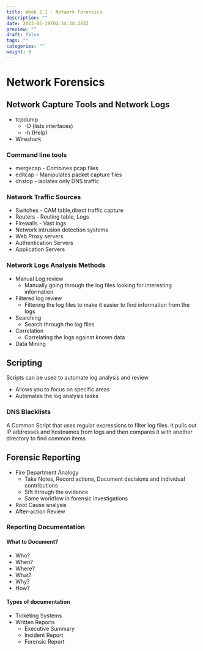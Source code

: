 ```yaml
---
title: Week 2.1 - Network Forensics
description: ""
date: 2023-05-19T02:54:38.262Z
preview: ""
draft: false
tags: ""
categories: ""
weight: 0
---
```

# Network Forensics
## Network Capture Tools and Network Logs
- tcpdump
	- -D (lists interfaces)
	- -h (Help)
- Wireshark

### Command line tools
- mergecap - Combines pcap files
- editcap - Manipulates packet capture files
- dnstop - isolates only DNS traffic

### Network Traffic Sources
- Switches - CAM table,direct traffic capture
- Routers - Routing table, Logs
- Firewalls - Vast logs
- Network intrusion detection systems
- Web Proxy servers
- Authentication Servers
- Application Servers

### Network Logs Analysis Methods
- Manual Log review 
	- Manually going through the log files looking for interesting information
- Filtered log review
	- Filtering the log files to make it easier to find information from the logs
- Searching
	- Search through the log files
- Correlation
	- Correlating the logs against known data
- Data Mining

## Scripting
Scripts can be used to automate log analysis and review
- Allows you to focus on specific areas
- Automates the log analysis tasks

### DNS Blacklists
A Common Script that uses regular expressions to filter log files.
it pulls out IP addresses and hostnames from logs and then compares it with another directory to find common items.

## Forensic Reporting
- Fire Department Analogy
	- Take Notes, Record actions, Document decisions and individual contributions
	- Sift through the evidence
	- Same workflow in forensic investigations
- Root Cause analysis
- After-action Review

### Reporting Documentation
#### What to Document?
- Who?
- When?
- Where?
- What?
- Why?
- How?
#### Types of documentation
- Ticketing Systems
- Written Reports
	- Executive Summary
	- Incident Report
	- Forensic Report